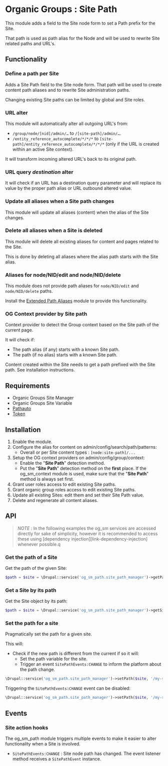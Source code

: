 # Organic Groups : Site Path
This module adds a field to the Site node form to set a Path prefix for the
Site.

That path is used as path alias for the Node and will be used to rewrite Site
related paths and URL's.



## Functionality
### Define a path per Site
Adds a Site Path field to the Site node form. That path will be used to create
content path aliases and to rewrite Site administration paths.

Changing existing Site paths can be limited by global and Site roles.


### URL alter
This module will automatically alter all outgoing URL's from:
* `/group/node/[nid]/admin/…` to `/[site-path]/admin/…`.
* `/entity_reference_autocomplete/*/*/*` to `[site-path]/entity_reference_autocomplete/*/*/*`
  (only if the URL is created within an active Site context).

It will transform incoming altered URL's back to its original path.


### URL query *destination* alter
It will check if an URL has a destination query parameter and will replace its
value by the proper path alias or URL outbound altered value.


### Update all aliases when a Site path changes
This module will update all aliases (content) when the
alias of the Site changes.


### Delete all aliases when a Site is deleted
This module will delete all existing aliases for content and pages related to
the Site.

This is done by deleting all aliases where the alias path starts with the Site
alias.


### Aliases for node/NID/edit and node/NID/delete
This module does not provide path aliases for `node/NID/edit` and
`node/NID/delete` paths.

Install the [Extended Path Aliases][link-path_alias_xt] module to provide this
functionality.


### OG Context provider by Site path
Context provider to detect the Group context based on the Site path of the
current page.

It will check if:
- The path alias (if any) starts with a known Site path.
- The path (if no alias) starts with a known Site path.

Content created within the Site needs to get a path prefixed with the Site path.
See installation instructions.



## Requirements
* Organic Groups Site Manager
* Organic Groups Site Variable
* [Pathauto](https://www.drupal.org/project/pathauto)
* [Token](https://www.drupal.org/project/token)



## Installation
1. Enable the module.
2. Configure the alias for content on admin/config/search/path/patterns:
   - Overall or per Site content types : `[node:site-path]/...`
3. Setup the OG context providers on admin/config/group/context:
   - Enable the "**Site Path**" detection method.
   - Put the "**Site Path**" detection method on the **first** place.
   If the og_sm_context module is used, make sure that the "**Site Path**"
   method is always set first.
4. Grant user roles access to edit existing Site paths.
5. Grant organic group roles access to edit existing Site paths.
6. Update all existing Sites: edit them and set their Site Path value.
7. Delete and regenerate all content aliases.



## API

> *NOTE* : In the following examples the og_sm services are accessed directly for
sake of simplicity, however it is recommended to access these using [dependency
injection][link-dependency-injection] whenever possible.q

### Get the path of a Site
Get the path of the given Site:
```php
$path = $site = \Drupal::service('og_sm_path.site_path_manager')->getPathFromSite($site);
```


### Get a Site by its path
Get the Site object by its path:
```php
$path = $site = \Drupal::service('og_sm_path.site_path_manager')->getSiteFromPath($path);
```


### Set the path for a site
Pragmatically set the path for a given site.

This will:
- Check if the new path is different from the current if so it will:
  - Set the path variable for the site.
  - Trigger an event `SitePathEvents:CHANGE` to inform the platform about the
    path change.
```php
\Drupal::service('og_sm_path.site_path_manager')->setPath($site, '/my-site-path');
```

Triggering the `SitePathEvents:CHANGE` event can be disabled:
```php
\Drupal::service('og_sm_path.site_path_manager')->setPath($site, '/my-site-path', FALSE);
```


## Events
### Site action hooks
The og_sm_path module triggers multiple events to make it easier to alter
functionality when a Site is involved.

* `SitePathEvents:CHANGE` : Site node path has changed. The event listener method
  receives a `SitePathEvent` instance.




[link-path_alias_xt]: https://www.drupal.org/project/path_alias_xt
